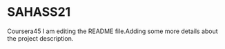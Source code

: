 # SAHASS21
Coursera45
I am editing the README file.Adding some more details about the project description.
